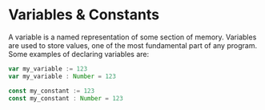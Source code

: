 # Variables & Constants

A variable is a named representation of some section of memory. Variables are used to store values, one of the most fundamental part of any program. Some examples of declaring variables are:

```js
var my_variable := 123
var my_variable : Number = 123

const my_constant := 123
const my_constant : Number = 123
```